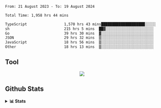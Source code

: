 <!--START_SECTION:waka-->

```txt
From: 21 August 2023 - To: 19 August 2024

Total Time: 1,958 hrs 44 mins

TypeScript                 1,570 hrs 43 mins████████████████████░░░░░   80.19 %
sh                         215 hrs 5 mins  ██▓░░░░░░░░░░░░░░░░░░░░░░   10.98 %
Go                         39 hrs 30 mins  ▓░░░░░░░░░░░░░░░░░░░░░░░░   02.02 %
JSON                       29 hrs 32 mins  ▒░░░░░░░░░░░░░░░░░░░░░░░░   01.51 %
JavaScript                 18 hrs 56 mins  ▒░░░░░░░░░░░░░░░░░░░░░░░░   00.97 %
Other                      18 hrs 13 mins  ▒░░░░░░░░░░░░░░░░░░░░░░░░   00.93 %
```

<!--END_SECTION:waka-->

## Tool
<p align="center">
  <a href="https://github.com/chaninlaw">
    <img src="https://skillicons.dev/icons?i=js,typescript,express,nodejs,react,next,postgres,mongodb,html,css,styledcomponents,tailwind,materialui,figma,git,github&perline=8" />
  </a>
</p>

## Github Stats
<details close>
  <summary><b>📊 Stats</b></summary>
  <div align = "center">
    
<picture>
  <source
    srcset="https://github-readme-stats.vercel.app/api?username=chaninlaw&show_icons=true&theme=dark"
    media="(prefers-color-scheme: dark)"
  />
  <source
    srcset="https://github-readme-stats.vercel.app/api?username=chaninlaw&show_icons=true"
    media="(prefers-color-scheme: light), (prefers-color-scheme: no-preference)"
  />
  <img src="https://github-readme-stats.vercel.app/api?username=chaninlaw&show_icons=true" />
</picture>
    
<picture>
  <source
    srcset="https://github-readme-stats.vercel.app/api/top-langs/?username=chaninlaw&layout=donut&theme=dark"
    media="(prefers-color-scheme: dark)"
  />
  <source
    srcset="https://github-readme-stats.vercel.app/api/top-langs/?username=chaninlaw&layout=donut"
    media="(prefers-color-scheme: light), (prefers-color-scheme: no-preference)"
  />
  <img src="https://github-readme-stats.vercel.app/api/top-langs/?username=chaninlaw&layout=donut" />
</picture>
    
  </div>
  
</details>

